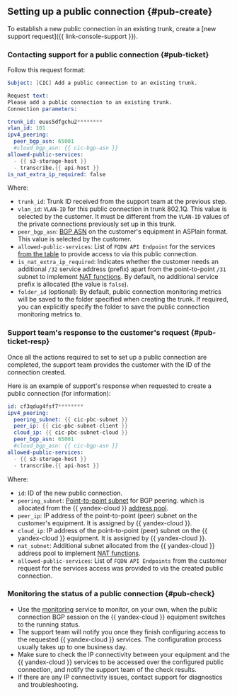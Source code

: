## Setting up a public connection {#pub-create}

To establish a new public connection in an existing trunk, create a [new support request]({{ link-console-support }}).

### Contacting support for a public connection {#pub-ticket}

Follow this request format:
```s
Subject: [CIC] Add a public connection to an existing trunk.

Request text:
Please add a public connection to an existing trunk.
Connection parameters:

trunk_id: euus5dfgchu2********
vlan_id: 101
ipv4_peering:
  peer_bgp_asn: 65001
  #cloud_bgp_asn: {{ cic-bgp-asn }}
allowed-public-services:
  - {{ s3-storage-host }}
  - transcribe.{{ api-host }}
is_nat_extra_ip_required: false
```

Where:

* `trunk_id`: Trunk ID received from the support team at the previous step.
* `vlan_id`: `VLAN-ID` for this public connection in trunk 802.1Q. This value is selected by the customer. It must be different from the `VLAN-ID` values of the private connections previously set up in this trunk.
* `peer_bgp_asn`: [BGP ASN](../../interconnect/concepts/priv-con.md#bgp-asn) on the customer's equipment in ASPlain format. This value is selected by the customer.
* `allowed-public-services`: List of `FQDN API Endpoint` for the services [from the table](../../interconnect/concepts/pub-con.md#svc-list) to provide access to via this public connection.
* `is_nat_extra_ip_required`: Indicates whether the customer needs an additional `/32` service address (prefix) apart from the point-to-point `/31` subnet to implement [NAT functions](../../interconnect/concepts/pub-con.md#svc-nat). By default, no additional service prefix is allocated (the value is `false`).
* `folder_id` (optional): By default, public connection monitoring metrics will be saved to the folder specified when creating the trunk. If required, you can explicitly specify the folder to save the public connection monitoring metrics to.

### Support team's response to the customer's request {#pub-ticket-resp}

Once all the actions required to set to set up a public connection are completed, the support team provides the customer with the ID of the connection created.

Here is an example of support's response when requested to create a public connection (for information):
```s
id: cf3qdug4fsf7********
ipv4_peering:
  peering_subnet: {{ cic-pbc-subnet }}
  peer_ip: {{ cic-pbc-subnet-client }}
  cloud_ip: {{ cic-pbc-subnet-cloud }}
  peer_bgp_asn: 65001
  #cloud_bgp_asn: {{ cic-bgp-asn }}
allowed-public-services:
  - {{ s3-storage-host }}
  - transcribe.{{ api-host }}
```
Where:

* `id`: ID of the new public connection.
* `peering_subnet`: [Point-to-point subnet](../../interconnect/concepts/pub-con.md#pub-address) for BGP peering. which is allocated from the {{ yandex-cloud }} [address pool](../../vpc/concepts/ips.md).
* `peer_ip`: IP address of the point-to-point (peer) subnet on the customer's equipment. It is assigned by {{ yandex-cloud }}.
* `cloud_ip`: IP address of the point-to-point (peer) subnet on the {{ yandex-cloud }} equipment. It is assigned by {{ yandex-cloud }}.
* `nat_subnet`: Additional subnet allocated from the {{ yandex-cloud }} address pool to implement [NAT functions](../../interconnect/concepts/pub-con.md#pub-nat).
* `allowed-public-services`: List of `FQDN API Endpoints` from the customer request for the services access was provided to via the created public connection.

### Monitoring the status of a public connection {#pub-check}

* Use the [monitoring](../../interconnect/concepts/monitoring.md#private-mon) service to monitor, on your own, when the public connection BGP session on the {{ yandex-cloud }} equipment switches to the running status.
* The support team will notify you once they finish configuring access to the requested {{ yandex-cloud }} services. The configuration process usually takes up to one business day.
* Make sure to check the IP connectivity between your equipment and the {{ yandex-cloud }} services to be accessed over the configured public connection, and notify the support team of the check results.
* If there are any IP connectivity issues, contact support for diagnostics and troubleshooting.


